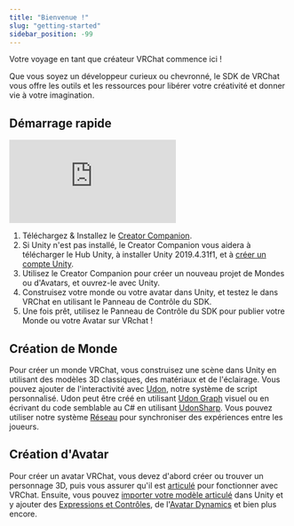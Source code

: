 ```yaml
---
title: "Bienvenue !"
slug: "getting-started"
sidebar_position: -99
---
```

Votre voyage en tant que créateur VRChat commence ici !

Que vous soyez un développeur curieux ou chevronné, le SDK de VRChat vous offre les outils et les ressources pour libérer votre créativité et donner vie à votre imagination.

## Démarrage rapide

<div class="video-container">
    <iframe src="https://www.youtube.com/embed/0u1g0TYoJsU" title="VRChat Creator Companion" frameborder="0" allow="encrypted-media; gyroscope; web-share" allowfullscreen></iframe>
</div>

1. Téléchargez & Installez le [Creator Companion](https://vrchat.com/download/vcc).
2. Si Unity n'est pas installé, le Creator Companion vous aidera à télécharger le Hub Unity, à installer Unity 2019.4.31f1, et à [créer un compte Unity](https://id.unity.com/account/new).
3. Utilisez le Creator Companion pour créer un nouveau projet de Mondes ou d'Avatars, et ouvrez-le avec Unity.
4. Construisez votre monde ou votre avatar dans Unity, et testez le dans VRChat en utilisant le Panneau de Contrôle du SDK.
5. Une fois prêt, utilisez le Panneau de Contrôle du SDK pour publier votre Monde ou votre Avatar sur VRchat !

## Création de Monde

Pour créer un monde VRChat, vous construisez une scène dans Unity en utilisant des modèles 3D classiques, des matériaux et de l'éclairage. Vous pouvez ajouter de l'interactivité avec [Udon](/worlds/udon), notre système de script personnalisé. Udon peut être créé en utilisant [Udon Graph](/worlds/udon) visuel ou en écrivant du code semblable au C# en utilisant [UdonSharp](https://udonsharp.docs.vrchat.com). Vous pouvez utiliser notre système [Réseau](/worlds/udon/networking) pour synchroniser des expériences entre les joueurs.

## Création d'Avatar

Pour créer un avatar VRChat, vous devez d'abord créer ou trouver un personnage 3D, puis vous assurer qu'il est [articulé](/avatars/creating-your-first-avatar#rigging-your-avatar) pour fonctionner avec VRChat. Ensuite, vous pouvez [importer votre modèle articulé](/avatars/creating-your-first-avatar#importing-your-avatar) dans Unity et y ajouter des [Expressions et Contrôles](/avatars/expression-menu-and-controls), de l'[Avatar Dynamics](/avatars/avatar-dynamics) et bien plus encore.